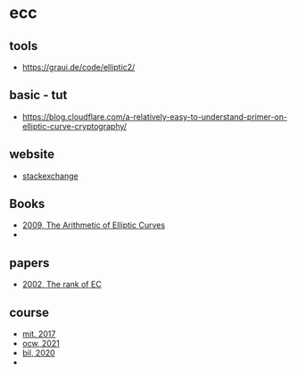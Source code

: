 # ecc
## tools
- https://graui.de/code/elliptic2/

## basic - tut
- https://blog.cloudflare.com/a-relatively-easy-to-understand-primer-on-elliptic-curve-cryptography/

## website
- [stackexchange](https://math.stackexchange.com/questions/tagged/elliptic-curves)

## Books
- [2009, The Arithmetic of Elliptic Curves](https://link.springer.com/book/10.1007/978-0-387-09494-6)
- 
## papers
- [2002, The rank of EC](https://www.ams.org/journals/bull/2002-39-04/S0273-0979-02-00952-7/S0273-0979-02-00952-7.pdf)

## course
- [mit, 2017](https://math.mit.edu/classes/18.783/2017/index.html)
- [ocw, 2021](https://ocw.mit.edu/courses/18-783-elliptic-curves-spring-2021/)
- [bil, 2020](https://www.bilibili.com/video/BV1Wi4y1u7z8)
- 
